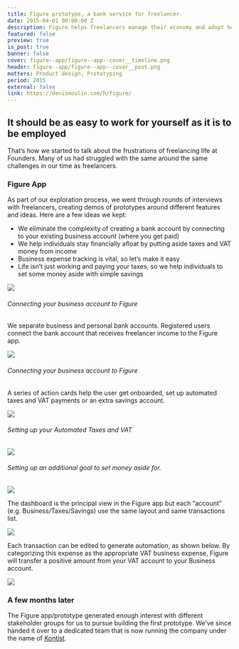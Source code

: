 ```yaml
---
title: Figure prototype, a bank service for freelancer
date: 2015-04-01 00:00:00 Z
description: Figure helps freelancers manage their economy and adopt healthier financial habits.
featured: false
preview: true
is_post: true
banner: false
cover: figure--app/figure--app--cover__timeline.png
header: figure--app/figure--app--cover__post.png
matters: Product design, Prototyping
period: 2015
external: false
link: https://denismoulin.com/h/figure/
---
```


## It should be as easy to work for yourself as it is to be employed

That’s how we started to talk about the frustrations of freelancing life at Founders. Many of us had struggled with the same around the same challenges in our time as freelancers.

### Figure App

As part of our exploration process, we went through rounds of interviews with freelancers, creating demos of prototypes around different features and ideas. Here are a few ideas we kept:

- We eliminate the complexity of creating a bank account by connecting to your existing business account (where you get paid)
- We help individuals stay financially afloat by putting aside taxes and VAT money from income
- Business expense tracking is vital, so let’s make it easy
- Life isn’t just working and paying your taxes, so we help individuals to set some money aside with simple savings


![](../../assets/images/posts/figure--app/figure--app--content--1.png)

###### Connecting your business account to Figure

We separate business and personal bank accounts. Registered users connect the bank account that receives freelancer income to the Figure app.

![](../../assets/images/posts/figure--app/figure--app--content--2.png)

###### Connecting your business account to Figure

A series of action cards help the user get onboarded, set up automated taxes and VAT payments or an extra savings account.

![](../../assets/images/posts/figure--app/figure--app--content--3.png)

###### Setting up your Automated Taxes and VAT

![](../../assets/images/posts/figure--app/figure--app--content--4.png)

###### Setting up an additional goal to set money aside for.

<img class="portrait" src="../../assets/images/posts/figure--app/figure--app--content--5.png">

The dashboard is the principal view in the Figure app but each “account” (e.g. Business/Taxes/Savings) use the same layout and same transactions list.

![](../../assets/images/posts/figure--app/figure--app--content--6.png)

Each transaction can be edited to generate automation, as shown below. By categorizing this expense as the appropriate VAT business expense, Figure will transfer a positive amount from your VAT account to your Business account.

![](../../assets/images/posts/figure--app/figure--app--content--7.png)


### A few months later

The Figure app/prototype generated enough interest with different stakeholder groups for us to pursue building the first prototype. We’ve since handed it over to a dedicated team that is now running the company under the name of [Kontist](https://kontist.com/en).
